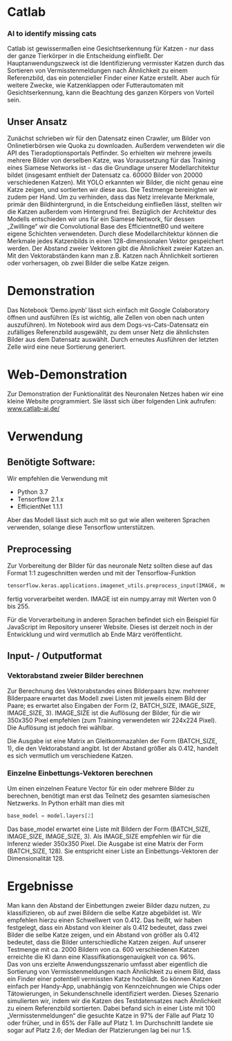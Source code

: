 # Catlab
### AI to identify missing cats

Catlab ist gewissermaßen eine Gesichtserkennung für Katzen - nur dass der ganze Tierkörper in die Entscheidung einfließt. Der Hauptanwendungszweck ist die Identifizierung vermisster Katzen durch das Sortieren von Vermisstenmeldungen nach Ähnlichkeit zu einem Referenzbild, das ein potenzieller Finder einer Katze erstellt.
Aber auch für weitere Zwecke, wie Katzenklappen oder Futterautomaten mit Gesichtserkennung, kann die Beachtung des ganzen Körpers von Vorteil sein.

## Unser Ansatz
Zunächst schrieben wir für den Datensatz einen Crawler, um Bilder von Onlinetierbörsen wie Quoka zu downloaden. Außerdem verwendeten wir die API des Tieradoptionsportals Petfinder. So erhielten wir mehrere jeweils mehrere Bilder von derselben Katze, was Voraussetzung für das Training eines Siamese Networks ist - das die Grundlage unserer Modellarchitektur bildet (insgesamt enthielt der Datensatz ca. 60000 Bilder von 20000 verschiedenen Katzen). Mit YOLO erkannten wir Bilder, die nicht genau eine Katze zeigen, und sortierten wir diese aus. Die Testmenge bereinigten wir zudem per Hand. Um zu verhinden, dass das Netz irrelevante Merkmale, primär den Bildhintergrund, in die Entscheidung einfließen lässt, stellten wir die Katzen außerdem vom Hintergrund frei. Bezüglich der Architektur des Modells entschieden wir uns für ein Siamese Network, für dessen „Zwillinge“ wir die Convolutional Base des EfficientnetB0 und weitere eigene Schichten verwendeten. Durch diese Modellarchitektur können die Merkmale jedes Katzenbilds in einen 128-dimensionalen Vektor gespeichert werden. Der Abstand zweier Vektoren gibt die Ähnlichkeit zweier Katzen an. Mit den Vektorabständen kann man z.B. Katzen nach Ähnlichkeit sortieren oder vorhersagen, ob zwei Bilder die selbe Katze zeigen.

# Demonstration
Das Notebook ‘Demo.ipynb’ lässt sich einfach mit Google Colaboratory öffnen und ausführen (Es ist wichtig, alle Zellen von oben nach unten auszuführen). Im Notebook wird aus dem Dogs-vs-Cats-Datensatz ein zufälliges Referenzbild ausgewählt, zu dem unser Netz die ähnlichsten Bilder aus dem Datensatz auswählt. Durch erneutes Ausführen der letzten Zelle wird eine neue Sortierung generiert.

# Web-Demonstration
Zur Demonstration der Funktionalität des Neuronalen Netzes haben wir eine kleine Website programmiert. Sie lässt sich über folgenden Link aufrufen: www.catlab-ai.de/

# Verwendung
## Benötigte Software:
Wir empfehlen die Verwendung mit
* Python 3.7
* Tensorflow 2.1.x
* EfficientNet 1.1.1

Aber das Modell lässt sich auch mit so gut wie allen weiteren Sprachen verwenden, solange diese Tensorflow unterstützen.

## Preprocessing
Zur Vorbereitung der Bilder für das neuronale Netz sollten diese auf das Format 1:1 zugeschnitten werden und mit der Tensorflow-Funktion
```python
tensorflow.keras.applications.imagenet_utils.preprocess_input(IMAGE, mode="torch")
```
fertig vorverarbeitet werden. IMAGE ist ein numpy.array mit Werten von 0 bis 255. <br>

Für die Vorverarbeitung in anderen Sprachen befindet sich ein Beispiel für JavaScript im Repository unserer Website. Dieses ist derzeit noch in der Entwicklung und wird vermutlich ab Ende März veröffentlicht. 

## Input- / Outputformat
### Vektorabstand zweier Bilder berechnen
Zur Berechnung des Vektorabstandes eines Bilderpaars bzw. mehrerer Bilderpaare erwartet das Modell zwei Listen mit jeweils einem Bild der Paare; es erwartet also Eingaben der Form (2, BATCH_SIZE, IMAGE_SIZE, IMAGE_SIZE, 3). IMAGE_SIZE ist die Auflösung der Bilder, für die wir 350x350 Pixel empfehlen (zum Training verwendeten wir 224x224 Pixel). Die Auflösung ist jedoch frei wählbar. <br>

Die Ausgabe ist eine Matrix an Gleitkommazahlen der Form (BATCH_SIZE, 1), die den Vektorabstand angibt. Ist der Abstand größer als 0.412, handelt es sich vermutlich um verschiedene Katzen.

### Einzelne Einbettungs-Vektoren berechnen
Um einen einzelnen Feature Vector für ein oder mehrere Bilder zu berechnen, benötigt man erst das Teilnetz des gesamten siamesischen Netzwerks. In Python erhält man dies mit
```python
base_model = model.layers[2]
```
Das base_model erwartet eine Liste mit Bildern der Form (BATCH_SIZE, IMAGE_SIZE, IMAGE_SIZE, 3). Als IMAGE_SIZE empfehlen wir für die Inferenz wieder 350x350 Pixel.
Die Ausgabe ist eine Matrix der Form (BATCH_SIZE, 128). Sie entspricht einer Liste an Einbettungs-Vektoren der Dimensionalität 128.

# Ergebnisse
Man kann den Abstand der Einbettungen zweier Bilder dazu nutzen, zu klassifizieren, ob auf zwei Bildern die selbe Katze abgebildet ist. Wir empfehlen hierzu einen Schwellwert von 0.412. Das heißt, wir haben festgelegt, dass ein Abstand von kleiner als 0.412 bedeutet, dass zwei Bilder die selbe Katze zeigen, und ein Abstand von größer als 0.412 bedeutet, dass die Bilder unterschiedliche Katzen zeigen. Auf unserer Testmenge mit ca. 2000 Bildern von ca. 600 verschiedenen Katzen erreichte die KI dann eine Klassifikationsgenauigkeit von ca. 96%. 
<br>
Das von uns erzielte Anwendungsszenario umfasst aber eigentlich die Sortierung von Vermisstenmeldungen nach Ähnlichkeit zu einem Bild, dass ein Finder einer potentiell vermissten Katze hochlädt. So können Katzen einfach per Handy-App, unabhängig von Kennzeichnungen wie Chips oder Tätowierungen, in Sekundenschnelle identifiziert werden. Dieses Szenario simulierten wir, indem wir die Katzen des Testdatensatzes nach Ähnlichkeit zu einem Referenzbild sortierten. Dabei befand sich in einer Liste mit 100 „Vermisstenmeldungen“ die gesuchte Katze in 97% der Fälle auf Platz 10 oder früher, und in 65% der Fälle auf Platz 1. Im Durchschnitt landete sie sogar auf Platz 2.6; der Median der Platzierungen lag bei nur 1.5. 

